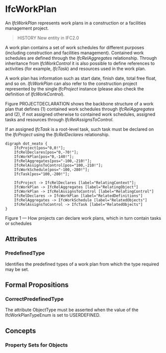 # IfcWorkPlan

An _IfcWorkPlan_ represents work plans in a construction or a facilities management project.
<!-- end of short definition -->


> HISTORY New entity in IFC2.0

A work plan contains a set of work schedules for different purposes (including construction and facilities management). Contained work schedules are defined through the _IfcRelAggregates_ relationship. Through inheritance from _IfcWorkControl_ it is also possible to define references to activities (for example, _IfcTask_) and resources used in the work plan.

A work plan has information such as start date, finish date, total free float, and so on. _IfcWorkPlan_ can also refer to the construction project represented by the single _IfcProject_ instance (please also check the definition of _IfcWorkControl_).

Figure PROJECTDECLARATION shows the backbone structure of a work plan that defines (1) contained work schedules through _IfcRelAggregates_ and (2), if not assigned otherwise to contained work schedules, assigned tasks and resources through _IfcRelAssignsToControl_.

If an assigned _IfcTask_ is a root-level task, such task must be declared on the _IfcProject_ using the _IfcRelDeclares_ relationship.

```
digraph dot_neato {
	IfcProject[pos="0,0!"];
	IfcRelDeclares[pos="0,-70!"];
    IfcWorkPlan[pos="0,-140!"];
    IfcRelAggregates[pos="-100,-210!"];
    IfcRelAssignsToControl[pos="100,-210!"];
	IfcWorkSchedule[pos="-100,-280!"];
	IfcTask[pos="100,-280!"];

	IfcProject -> IfcRelDeclares [label="RelatingContext"];
    IfcWorkPlan -> IfcRelAggregates [label="RelatingObject"]
    IfcWorkPlan -> IfcRelAssignsToControl [label="RelatingControl"]
    IfcRelDeclares -> IfcWorkPlan [label="RelatedDefinitions"]
	IfcRelAggregates -> IfcWorkSchedule [label="RelatedObjects"]
	IfcRelAssignsToControl -> IfcTask [label="RelatedObjects"]
}
```

Figure 1 — How projects can declare work plans, which in turn contain tasks or schedules

## Attributes

### PredefinedType
Identifies the predefined types of a work plan from which
  the type required may be set.

## Formal Propositions

### CorrectPredefinedType
The attribute ObjectType must be asserted when the value of the IfcWorkPlanTypeEnum is set to USERDEFINED.

## Concepts

### Property Sets for Objects



